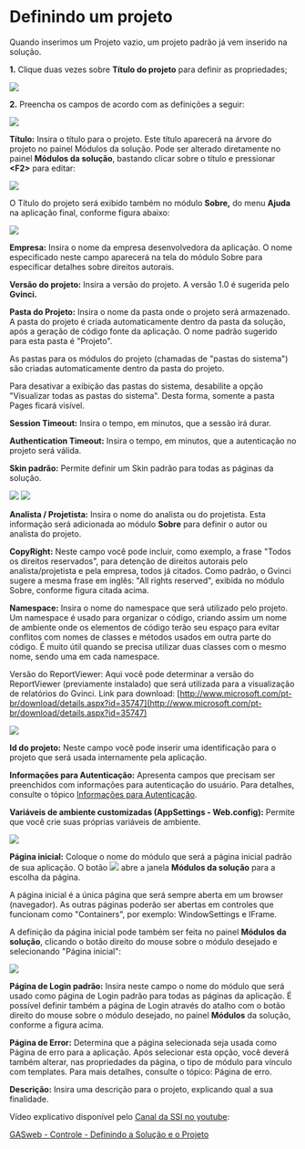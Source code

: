 # Definindo um projeto

Quando inserimos um Projeto vazio, um projeto padrão já vem inserido na solução.

**1.** Clique duas vezes sobre **Título do projeto** para definir as propriedades;

![](http://www.gvinci.com.br/manual/novoprjgv5.zoom80.png)

**2.** Preencha os campos de acordo com as definições a seguir:

![](http://www.gvinci.com.br/manual/definprjgv5.zoom80.png)

**Título:** Insira o título para o projeto. Este título aparecerá na árvore do projeto no painel Módulos da solução. Pode ser alterado diretamente no painel **Módulos da solução**, bastando clicar sobre o título e pressionar **&lt;F2&gt;** para editar:

![](http://www.gvinci.com.br/manual/solucaobrgv5.png)

O Título do projeto será exibido também no módulo **Sobre,** do menu **Ajuda** na aplicação final, conforme figura abaixo:

![](http://www.gvinci.com.br/manual/sobre2gv5.zoom70.png)

**Empresa:** Insira o nome da empresa desenvolvedora da aplicação. O nome especificado neste campo aparecerá na tela do módulo Sobre para especificar detalhes sobre direitos autorais.

**Versão do projeto:** Insira a versão do projeto. A versão 1.0 é sugerida pelo **Gvinci.**

**Pasta do Projeto:** Insira o nome da pasta onde o projeto será armazenado. A pasta do projeto é criada automaticamente dentro da pasta da solução, após a geração de código fonte da aplicação. O nome padrão sugerido para esta pasta é "Projeto".

As pastas para os módulos do projeto \(chamadas de "pastas do sistema"\) são criadas automaticamente dentro da pasta do projeto.

Para desativar a exibição das pastas do sistema, desabilite a opção "Visualizar todas as pastas do sistema". Desta forma, somente a pasta Pages ficará visível.

**Session Timeout:** Insira o tempo, em minutos, que a sessão irá durar.

**Authentication Timeout:** Insira o tempo, em minutos, que a autenticação no projeto será válida.

**Skin padrão:** Permite definir um Skin padrão para todas as páginas da solução.

![](http://www.gvinci.com.br/manual/skinpadrao.zoom80.png)   ![](http://www.gvinci.com.br/manual/skinpadrao2.zoom80.png)

**Analista / Projetista:** Insira o nome do analista ou do projetista. Esta informação será adicionada ao módulo **Sobre** para definir o autor ou analista do projeto.

**CopyRight:** Neste campo você pode incluir, como exemplo, a frase "Todos os direitos reservados", para detenção de direitos autorais pelo analista/projetista e pela empresa, todos já citados. Como padrão, o Gvinci sugere a mesma frase em inglês: "All rights reserved", exibida no módulo Sobre, conforme figura citada acima.

**Namespace:** Insira o nome do namespace que será utilizado pelo projeto. Um namespace é usado para organizar o código, criando assim um nome de ambiente onde os elementos de código terão seu espaço para evitar conflitos com nomes de classes e métodos usados em outra parte do código. É muito útil quando se precisa utilizar duas classes com o mesmo nome, sendo uma em cada namespace.

Versão do ReportViewer: Aqui você pode determinar a versão do ReportViewer \(previamente instalado\) que será utilizada para a visualização de relatórios do Gvinci. Link para download: [http://www.microsoft.com/pt-br/download/details.aspx?id=35747](http://www.microsoft.com/pt-br/download/details.aspx?id=35747)

![](http://www.gvinci.com.br/manual/versionrepvw.png)

**Id do projeto:** Neste campo você pode inserir uma identificação para o projeto que será usada internamente pela aplicação.

**Informações para Autenticação:** Apresenta campos que precisam ser preenchidos com informações para autenticação do usuário. Para detalhes, consulte o tópico [Informações para Autenticação](http://www.gvinci.com.br/manual/informacoes_para_autenticacao.htm).

**Variáveis de ambiente customizadas \(AppSettings - Web.config\):** Permite que você crie suas próprias variáveis de ambiente.

![](http://www.gvinci.com.br/manual/variavambigv5.png)

**Página inicial:** Coloque o nome do módulo que será a página inicial padrão de sua aplicação. O botão ![](http://www.gvinci.com.br/manual/adicion1gv5.png) abre a janela **Módulos da solução** para a escolha da página.

A página inicial é a única página que será sempre aberta em um browser \(navegador\). As outras páginas poderão ser abertas em controles que funcionam como "Containers", por exemplo: WindowSettings e IFrame.

A definição da página inicial pode também ser feita no painel **Módulos da solução**, clicando o botão direito do mouse sobre o módulo desejado e selecionando "Página inicial":

![](http://www.gvinci.com.br/manual/pginicgv5.png)

**Página de Login padrão:** Insira neste campo o nome do módulo que será usado como página de Login padrão para todas as páginas da aplicação. É possível definir também a página de Login através do atalho com o botão direito do mouse sobre o módulo desejado, no painel **Módulos** da solução, conforme a figura acima.

**Página de Error:** Determina que a página selecionada seja usada como Página de erro para a aplicação. Após selecionar esta opção, você deverá também alterar, nas propriedades da página, o tipo de módulo para vínculo com templates. Para mais detalhes, consulte o tópico: Página de erro.

**Descrição:** Insira uma descrição para o projeto, explicando qual a sua finalidade.

  
Vídeo explicativo disponível pelo [Canal da SSI no youtube](https://www.youtube.com/user/SSITecnologia):

[GASweb - Controle - Definindo a Solução e o Projeto](https://www.youtube.com/watch?v=22gHPlrtt5s)

